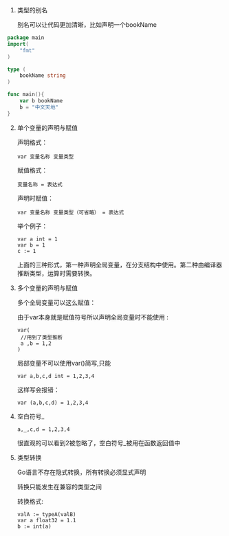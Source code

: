 1. 类型的别名

   别名可以让代码更加清晰，比如声明一个bookName

```go
package main
import(
	"fmt"
)

type (
	bookName string
)

func main(){
	var b bookName
	b = "中文天地"
}
```

2. 单个变量的声明与赋值

   声明格式：

   ```
   var 变量名称 变量类型
   ```

   赋值格式：

   ```
   变量名称 = 表达式
   ```

   声明时赋值：

   ```
   var 变量名称 变量类型（可省略） = 表达式
   ```

   举个例子：

   ```
   var a int = 1  
   var b = 1			 
   c := 1
   ```

   上面的三种形式，第一种声明全局变量，在分支结构中使用。第二种由编译器推断类型，运算时需要转换。

3. 多个变量的声明与赋值

   多个全局变量可以这么赋值：

   由于var本身就是赋值符号所以声明全局变量时不能使用 :

   ```
   var(
   	//用到了类型推断
   	a ,b = 1,2 
   )
   ```

   局部变量不可以使用var()简写,只能

   ```
   var a,b,c,d int = 1,2,3,4
   ```

   这样写会报错：

   ```
   var (a,b,c,d) = 1,2,3,4
   ```

4. 空白符号_

   ```
   a,_,c,d = 1,2,3,4
   ```

   很直观的可以看到2被忽略了，空白符号_被用在函数返回值中

5. 类型转换

   Go语言不存在隐式转换，所有转换必须显式声明

   转换只能发生在兼容的类型之间

   转换格式:

   ```
   valA := typeA(valB)
   var a float32 = 1.1
   b := int(a)
   ```

   
